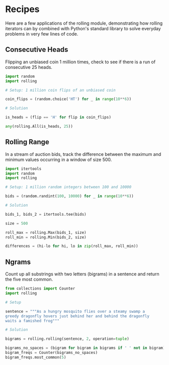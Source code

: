 # Recipes

Here are a few applications of the rolling module, demonstrating how rolling iterators can by combined with Python's standard library to solve everyday problems in very few lines of code.

## Consecutive Heads

Flipping an unbiased coin 1 million times, check to see if there is a run of consecutive 25 heads.

```python
import random
import rolling

# Setup: 1 million coin flips of an unbiased coin

coin_flips = (random.choice('HT') for _ in range(10**6))

# Solution

is_heads = (flip == 'H' for flip in coin_flips)

any(rolling.All(is_heads, 25))
```

## Rolling Range

In a stream of auction bids, track the difference between the maximum and minimum values occurring in a window of size 500.

```python
import itertools
import random
import rolling

# Setup: 1 million random integers between 100 and 10000

bids = (random.randint(100, 10000) for _ in range(10**6))

# Solution

bids_1, bids_2 = itertools.tee(bids)

size = 500

roll_max = rolling.Max(bids_1, size)
roll_min = rolling.Min(bids_2, size)

differences = (hi-lo for hi, lo in zip(roll_max, roll_min))
```

## Ngrams

Count up all substrings with two letters (bigrams) in a sentence and return the five most common.

```python
from collections import Counter
import rolling

# Setup

sentence = """As a hungry mosquito flies over a steamy swamp a
greedy dragonfly hovers just behind her and behind the dragonfly
waits a famished frog"""

# Solution

bigrams = rolling.rolling(sentence, 2, operation=tuple)

bigrams_no_spaces = (bigram for bigram in bigrams if ' ' not in bigram)
bigram_freqs = Counter(bigrams_no_spaces)
bigram_freqs.most_common(5)
```
